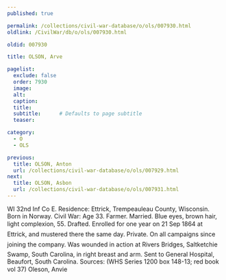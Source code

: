 ```yaml
---
published: true

permalink: /collections/civil-war-database/o/ols/007930.html
oldlink: /CivilWar/db/o/ols/007930.html

oldid: 007930

title: OLSON, Arve

pagelist:
  exclude: false
  order: 7930
  image: 
  alt:
  caption:
  title:
  subtitle:      # Defaults to page subtitle
  teaser:

category: 
  - O 
  - OLS

previous:
  title: OLSON, Anton
  url: /collections/civil-war-database/o/ols/007929.html  
next:
  title: OLSON, Asbon
  url: /collections/civil-war-database/o/ols/007931.html   
---
```

WI 32nd Inf Co E. Residence: Ettrick, Trempeauleau County, Wisconsin. Born in Norway. Civil War: Age 33. Farmer. Married. Blue eyes, brown hair, light complexion, 5&#146;5&#148;. Drafted. Enrolled for one year on 21 Sep 1864 at Ettrick, and mustered there the same day. Private. &#147;On all campaigns since joining the company.&#148; Was wounded in action at Rivers Bridges, Saltketchie Swamp, South Carolina, in right breast and arm. Sent to General Hospital, Beaufort, South Carolina. Sources: (WHS Series 1200 box 148-13; red book vol 37) &#147;Oleson, Anvie&#148;